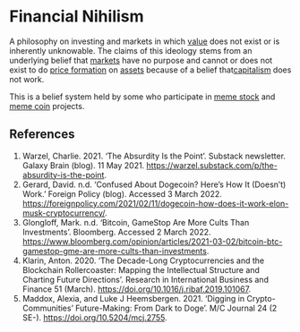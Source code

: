 # Financial Nihilism
A philosophy on investing and markets in which [value](../value.md) does not exist or is inherently unknowable. The claims of this ideology stems from an underlying belief that [markets](../market.md) have no purpose and cannot or does not exist to do [price formation](../price-formation.md) on [assets](../assets.md) because of a belief that[capitalism](capitalism.md) does not work.

This is a belief system held by some who participate in [meme stock](../meme-stock.md) and [meme coin](../memecoin.md) projects.

## References
1. Warzel, Charlie. 2021. ‘The Absurdity Is the Point’. Substack newsletter. Galaxy Brain (blog). 11 May 2021. https://warzel.substack.com/p/the-absurdity-is-the-point.
1. Gerard, David. n.d. ‘Confused About Dogecoin? Here’s How It (Doesn’t) Work.’ Foreign Policy (blog). Accessed 3 March 2022. https://foreignpolicy.com/2021/02/11/dogecoin-how-does-it-work-elon-musk-cryptocurrency/.
1. Glongloff, Mark. n.d. ‘Bitcoin, GameStop Are More Cults Than Investments’. Bloomberg. Accessed 2 March 2022. https://www.bloomberg.com/opinion/articles/2021-03-02/bitcoin-btc-gamestop-gme-are-more-cults-than-investments.
1. Klarin, Anton. 2020. ‘The Decade-Long Cryptocurrencies and the Blockchain Rollercoaster: Mapping the Intellectual Structure and Charting Future Directions’. Research in International Business and Finance 51 (March). https://doi.org/10.1016/j.ribaf.2019.101067.
1. Maddox, Alexia, and Luke J Heemsbergen. 2021. ‘Digging in Crypto-Communities’ Future-Making: From Dark to Doge’. M/C Journal 24 (2 SE-). https://doi.org/10.5204/mcj.2755.